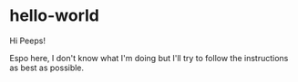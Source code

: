 # hello-world

Hi Peeps!

Espo here, I don't know what I'm doing but I'll try to follow the instructions as best as possible.
